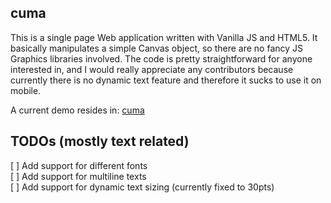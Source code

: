 ## cuma

This is a single page Web application written with Vanilla JS and HTML5. It basically manipulates a simple Canvas object, so there are no fancy JS Graphics libraries involved. The code is pretty straightforward for anyone interested in, and I would really appreciate any contributors because currently there is no dynamic text feature and therefore it sucks to use it on mobile.

A current demo resides in: [cuma](http://mehmetcan.io/cuma/)

## TODOs (mostly text related)
[ ] Add support for different fonts  
[ ] Add support for multiline texts  
[ ] Add support for dynamic text sizing (currently fixed to 30pts)  
